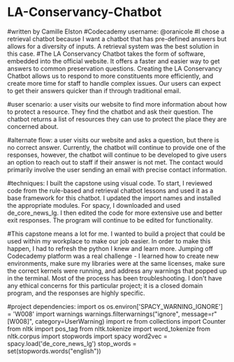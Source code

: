 # LA-Conservancy-Chatbot
#written by Camille Elston
#Codecademy username: @oranicole
#I chose a retrieval chatbot because I want a chatbot that has pre-defined answers but allows for a diversity of inputs. A retrieval system was the best solution in this case.
#The LA Conservancy Chatbot takes the form of software, embedded into the official website. It offers a faster and easier way to get answers to common preservation questions. Creating the LA Conservancy Chatbot allows us to respond to more constituents more efficiently, and create more time for staff to handle complex issues. Our users can expect to get their answers quicker than if through traditional email.

#user scenario: a user visits our website to find more information about how to protect a resource. They find the chatbot and ask their question. The chatbot returns a list of resources they can use to protect the place they are concerned about.

#alternate flow: a user visits our website and asks a question, but there is no correct answer. Currently, the chatbot will continue to provide one of the responses, however, the chatbot will continue to be developed to give users an option to reach out to staff if their answer is not met. The contact would primarily involve the user sending an email with precise contact information.

#techniques: I built the capstone using visual code. To start, I reviewed code from the rule-based and retrieval chatbot lessons and used it as a base framework for this chatbot. I updated the import names and installed the appropriate modules. For spacy, I downloaded and used de_core_news_lg. I then edited the code for more extensive use and better exit responses. The program will continue to be edited for functionality.

#This capstone means a lot for me. I wanted to build a project that could be used within my workplace to make our job easier. In order to make this happen, I had to refresh the python I knew and learn more. Jumping off Codecademy platform was a real challenge - I learned how to create new environments, make sure my libraries were at the same licenses, make sure the correct kernels were running, and address any warnings that popped up in the terminal. Most of the process has been troubleshooting. I don't have any ethical concerns for this particular project; it is a closed domain program, and the responses are highly specific. 

#project dependencies: 
import os
os.environ['SPACY_WARNING_IGNORE'] = 'W008'
import warnings
warnings.filterwarnings("ignore", message=r"\[W008\]", category=UserWarning)
import re
from collections import Counter
from nltk import pos_tag
from nltk.tokenize import word_tokenize
from nltk.corpus import stopwords
import spacy
word2vec = spacy.load('de_core_news_lg')
stop_words = set(stopwords.words("english"))


